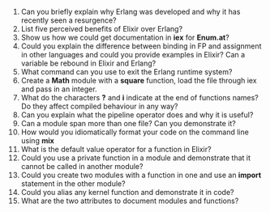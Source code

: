 1. Can you briefly explain why Erlang was developed and why it has recently seen a resurgence?
2. List five perceived benefits of Elixir over Erlang?
3. Show us how we could get documentation in **iex** for **Enum.at**?
4. Could you explain the difference between binding in FP and assignment in
   other languages and could you provide examples in Elixir? Can a variable be
   rebound in Elixir and Erlang?
5. What command can you use to exit the Erlang runtime system?
6. Create a **Math** module with a **square** function, load the file through iex
   and pass in an integer.
7. What do the characters **?** and **i** indicate at the end of functions
   names? Do they affect compiled behaviour in any way?
8. Can you explain what the pipeline operator does and why it is useful?
9. Can a module span more than one file? Can you demonstrate it?
10. How would you idiomatically format your code on the command line using **mix**
11. What is the default value operator for a function in Elixir?
12. Could you use a private function in a module and demonstrate that it cannot be called in another module?
13. Could you create two modules with a function in one and use an **import** statement in the other module?
14. Could you alias any kernel function and demonstrate it in code?
15. What are the two attributes to document modules and functions?
